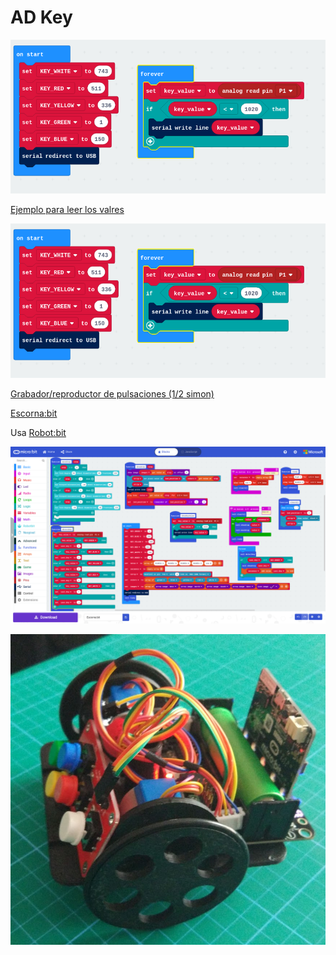 # AD Key

![](./images/Read-AD_Key.png)

[Ejemplo para leer los valres](https://makecode.microbit.org/_TyDiCdWYV4g6)


![](./images/Read-AD_Key.png)

[Grabador/reproductor de pulsaciones (1/2 simon)](https://makecode.microbit.org/_ggiX0Y9Pg025)

[Escorna:bit](makecode.microbit.org/_HCjRR92dFXXz)

Usa [Robot:bit](https://www.kittenbot.cc/products/robotbit-robotics-expansion-board-for-micro-bit)

![](./images/escorna:bit.png)

![](./images/escorna:bit.jpg)
